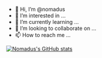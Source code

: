 - 👋 Hi, I’m @nomadus
- 👀 I’m interested in ...
- 🌱 I’m currently learning ...
- 💞️ I’m looking to collaborate on ...
- 📫 How to reach me ...

<div class="github-card" data-github="nomadus" data-width="400" data-height="" data-theme="default"></div>
<script src="//cdn.jsdelivr.net/github-cards/latest/widget.js"></script>

<!---
nomadus/nomadus is a ✨ special ✨ repository because its `README.md` (this file) appears on your GitHub profile.
You can click the Preview link to take a look at your changes.
--->

[![Nomadus's GitHub stats](https://github-readme-stats.vercel.app/api?username=nomadus)](https://github.com/anuraghazra/github-readme-stats)
